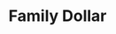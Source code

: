---
title: "Family Dollar"
url: /milwaukee/family-dollar-south-layton-boulevard/
shop: variety store
---